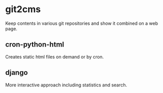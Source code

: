 # git2cms
Keep contents in various git repositories and show it combined on a web page.


## cron-python-html
Creates static html files on demand or by cron.


## django
More interactive approach including statistics and search.
